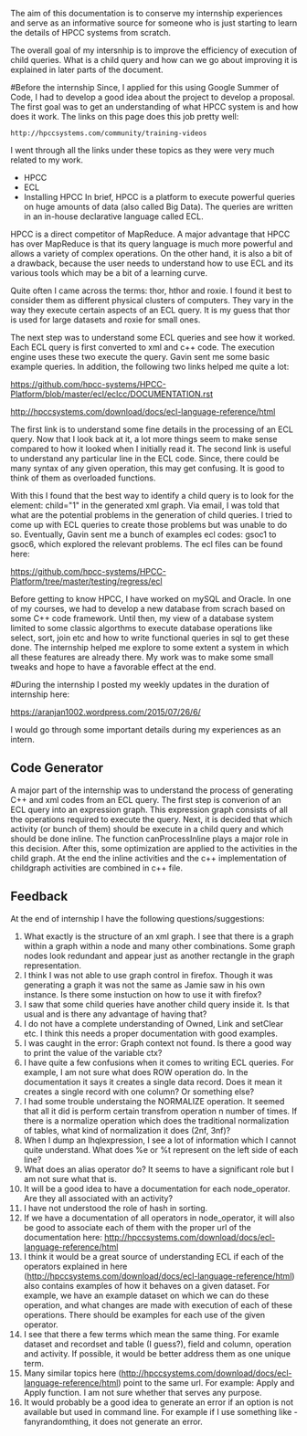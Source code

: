 The aim of this documentation is to conserve my internship experiences and serve as an informative source for someone 
who is just starting to learn the details of HPCC systems from scratch.

The overall goal of my intersnhip is to improve the efficiency of execution of child queries. What is a child query and how can we go about improving it is explained in later parts of the document.

#Before the internship
Since, I applied for this using Google Summer of Code, I had to develop a good idea about the project to develop a proposal. The first goal was to get an understanding of what HPCC system is and how does it work. The links on this page does this job pretty well:

    http://hpccsystems.com/community/training-videos
    
I went through all the links under these topics as they were very much related to my work. 
* HPCC
* ECL 
* Installing HPCC
In brief, HPCC is a platform to execute powerful queries on huge amounts of data (also called Big Data). The queries are written in an in-house declarative language called ECL. 

HPCC is a direct competitor of MapReduce. A major advantage that HPCC has over MapReduce is that its query language is much more powerful and allows a variety of complex operations. On the other hand, it is also a bit of a drawback, because the user needs to understand how to use ECL and its various tools which may be a bit of a learning curve.

Quite often I came across the terms: thor, hthor and roxie. I found it best to consider them as different physical clusters of computers. They vary in the way they execute certain aspects of an ECL query. It is my guess that thor is used for large datasets and roxie for small ones.

The next step was to understand some ECL queries and see how it worked. Each ECL query is first converted to xml and c++ code. The execution engine uses these two execute the query. Gavin sent me some basic example queries. In addition, the following two links helped me quite a lot:

https://github.com/hpcc-systems/HPCC-Platform/blob/master/ecl/eclcc/DOCUMENTATION.rst

http://hpccsystems.com/download/docs/ecl-language-reference/html

The first link is to understand some fine details in the processing of an ECL query. Now that I look back at it, a lot more things seem to make sense compared to how it looked when I initially read it. The second link is useful to understand any particular line in the ECL code. Since, there could be many syntax of any given operation, this may get confusing. It is good to think of them as overloaded functions. 

With this I found that the best way to identify a child query is to look for the element: child="1" in the generated xml graph. Via email, I was told that what are the potential problems in the generation of child queries. I tried to come up with ECL queries to create those problems but was unable to do so. Eventually, Gavin sent me a bunch of examples ecl codes: gsoc1 to gsoc6, which explored the relevant problems. The ecl files can be found here:

https://github.com/hpcc-systems/HPCC-Platform/tree/master/testing/regress/ecl

Before getting to know HPCC, I have worked on mySQL and Oracle. In one of my courses, we had to develop a new database from scrach based on some C++ code framework. Until then, my view of a database system limited to some classic algorthms to execute database operations like select, sort, join etc and how to write functional queries in sql to get these done. The internship helped me explore to some extent a system in which all these features are already there. My work was to make some small tweaks and hope to have a favorable effect at the end. 

#During the internship
I posted my weekly updates in the duration of internship here:

https://aranjan1002.wordpress.com/2015/07/26/6/

I would go through some important details during my experiences as an intern. 

## Code Generator
A major part of the internship was to understand the process of generating C++ and xml codes from an ECL query. The first step is converion of an ECL query into an expression graph. This expression graph consists of all the operations required to execute the query. Next, it is decided that which activity (or bunch of them) should be execute in a child query and which should be done inline. The function canProcessInline plays a major role in this decision. After this, some optimization are applied to the activities in the child graph. At the end the inline activities and the c++ implementation of childgraph activities are combined in c++ file. 

## Feedback
At the end of internship I have the following questions/suggestions:

1. What exactly is the structure of an xml graph. I see that there is a graph within a graph within a node and many other combinations. Some graph nodes look redundant and appear just as another rectangle in the graph representation. 
2. I think I was not able to use graph control in firefox. Though it was generating a graph it was not the same as Jamie saw in his own instance. Is there some instuction on how to use it with firefox?
2. I saw that some child queries have another child query inside it. Is that usual and is there any advantage of having that?
3. I do not have a complete understanding of Owned, Link and setClear etc. I think this needs a proper documentation with good examples.
4. I was caught in the error: Graph context not found. Is there a good way to print the value of the variable ctx?
5. I have quite a few confusions when it comes to writing ECL queries. For example, I am not sure what does ROW operation do. In the documentation it says it creates a single data record. Does it mean it creates a single record with one column? Or something else?
6. I had some trouble understaing the NORMALIZE operation. It seemed that all it did is perform certain transfrom operation n number of times. If there is a normalize operation which does the traditional normalization of tables, what kind of normalization it does (2nf, 3nf)?
6. When I dump an Ihqlexpression, I see a lot of information which I cannot quite understand. What does %e or %t represent on the left side of each line?
7. What does an alias operator do? It seems to have a significant role but I am not sure what that is.
8. It will be a good idea to have a documentation for each node_operator. Are they all associated with an activity? 
9. I have not understood the role of hash in sorting.
10. If we have a documentation of all operators in node_operator, it will also be good to associate each of them with the proper url of the documentation here: http://hpccsystems.com/download/docs/ecl-language-reference/html
11. I think it would be a great source of understanding ECL if each of the operators explained in here (http://hpccsystems.com/download/docs/ecl-language-reference/html) also contains examples of how it behaves on a given dataset. For example, we have an example dataset on which we can do these operation, and what changes are made with execution of each of these operations. There should be examples for each use of the given operator.
12. I see that there a few terms which mean the same thing. For examle dataset and recordset and table (I guess?), field and column, operation and activity. If possible, it would be better address them as one unique term.
13. Many similar topics here (http://hpccsystems.com/download/docs/ecl-language-reference/html) point to the same url. For example: Apply and Apply function. I am not sure whether that serves any purpose.
14. It would probably be a good idea to generate an error if an option is not available but used in command line. For example if I use something like -fanyrandomthing, it does not generate an error.

